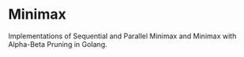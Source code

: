 # Minimax

Implementations of Sequential and Parallel Minimax and Minimax with Alpha-Beta Pruning in Golang.
